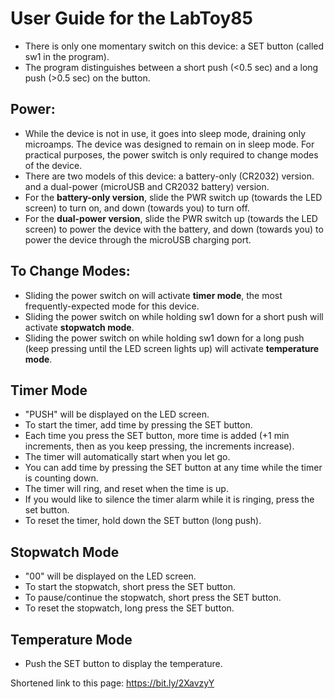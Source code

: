 # User Guide for the LabToy85
  
- There is only one momentary switch on this device: a SET button (called sw1 in the program).
- The program distinguishes between a short push (<0.5 sec) and a long push (>0.5 sec) on the button.

## Power:

 - While the device is not in use, it goes into sleep mode, draining only microamps. The device was designed to remain on in sleep mode. For practical purposes, the power switch is only required to change modes of the device.
 - There are two models of this device: a battery-only (CR2032) version. and a dual-power (microUSB and CR2032 battery) version. 
 - For the <b>battery-only version</b>, slide the PWR switch up (towards the LED screen) to turn on, and down (towards you) to turn off.
 - For the <b>dual-power version</b>, slide the PWR switch up (towards the LED screen) to power the device with the battery, and down (towards you) to power the device through the microUSB charging port.

## To Change Modes: 
- Sliding the power switch on will activate <b>timer mode</b>, the most frequently-expected mode for this device.
- Sliding the power switch on while holding sw1 down for a short push will activate <b>stopwatch mode</b>.
- Sliding the power switch on while holding sw1 down for a long push (keep pressing until the LED screen lights up) will activate <b>temperature mode</b>.

## Timer Mode
  - "PUSH" will be displayed on the LED screen.
  - To start the timer, add time by pressing the SET button.
  - Each time you press the SET button, more time is added (+1 min increments, then as you keep pressing, the increments increase). 
  - The timer will automatically start when you let go.
  - You can add time by pressing the SET button at any time while the timer is counting down.
  - The timer will ring, and reset when the time is up.
  - If you would like to silence the timer alarm while it is ringing, press the set button.
  - To reset the timer, hold down the SET button (long push).

## Stopwatch Mode
  - "00" will be displayed on the LED screen.
  - To start the stopwatch, short press the SET button.
  - To pause/continue the stopwatch, short press the SET button.
  - To reset the stopwatch, long press the SET button.

## Temperature Mode
  - Push the SET button to display the temperature.

Shortened link to this page: https://bit.ly/2XavzyY
